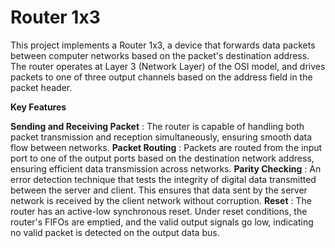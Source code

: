# Router 1x3

This project implements a Router 1x3, a device that forwards data packets between computer networks based on the packet's destination address. The router operates at Layer 3 (Network Layer) of the OSI model, and drives packets to one of three output channels based on the address field in the packet header.

****Key Features****

**Sending and Receiving Packet** : The router is capable of handling both packet transmission and reception simultaneously, ensuring smooth data flow between networks.
**Packet Routing** : Packets are routed from the input port to one of the output ports based on the destination network address, ensuring efficient data transmission across networks.
**Parity Checking** : An error detection technique that tests the integrity of digital data transmitted between the server and client. This ensures that data sent by the server network is received by the client network without corruption.
**Reset** : The router has an active-low synchronous reset. Under reset conditions, the router's FIFOs are emptied, and the valid output signals go low, indicating no valid packet is detected on the output data bus.
